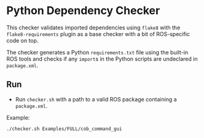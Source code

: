 # Python Dependency Checker

This checker validates imported dependencies using `flake8` with the `flake8-requirements` plugin as a base checker with a bit of ROS-specific code on top. 

The checker generates a Python `requirements.txt` file using the built-in ROS tools and checks if any `import`s in the Python scripts are undeclared in `package.xml`. 


## Run

- Run `checker.sh` with a path to a valid ROS package containing a `package.xml`. 

Example: 

```bash
./checker.sh Examples/FULL/cob_command_gui
```

